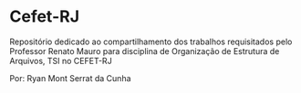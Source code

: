 # Cefet-RJ
Repositório dedicado ao compartilhamento dos trabalhos requisitados pelo Professor Renato Mauro para disciplina de Organização de Estrutura de Arquivos, TSI no CEFET-RJ

Por: Ryan Mont Serrat da Cunha
